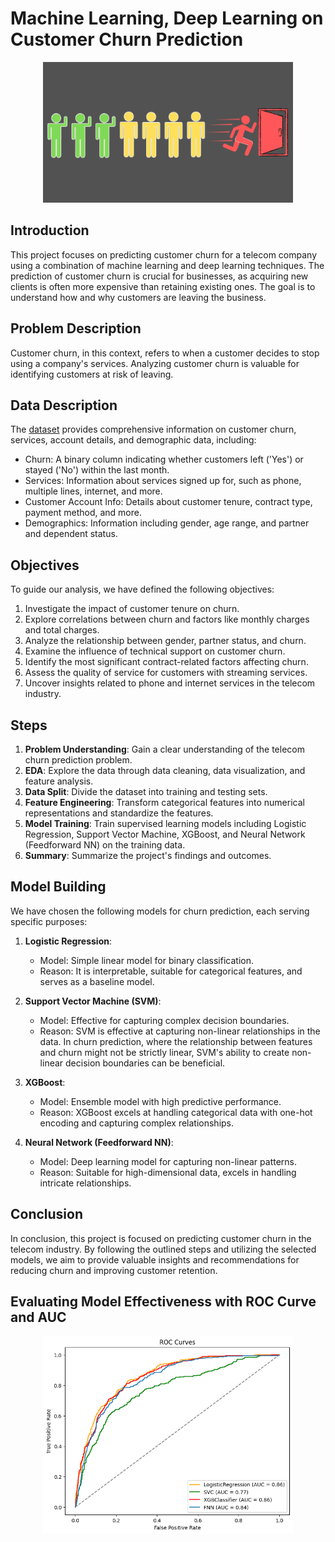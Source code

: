 # Machine Learning, Deep Learning on Customer Churn Prediction 

<p align="center">
    <img width="400" src="Userguiding-1.png" alt="Material Bread logo">
</p>

## **Introduction**
This project focuses on predicting customer churn for a telecom company using a combination of machine learning and deep learning techniques. The prediction of customer churn is crucial for businesses, as acquiring new clients is often more expensive than retaining existing ones. The goal is to understand how and why customers are leaving the business.

## **Problem Description**
Customer churn, in this context, refers to when a customer decides to stop using a company's services. Analyzing customer churn is valuable for identifying customers at risk of leaving.

## **Data Description**
The [dataset](https://www.kaggle.com/datasets/blastchar/telco-customer-churn) provides comprehensive information on customer churn, services, account details, and demographic data, including:

- Churn: A binary column indicating whether customers left ('Yes') or stayed ('No') within the last month.
- Services: Information about services signed up for, such as phone, multiple lines, internet, and more.
- Customer Account Info: Details about customer tenure, contract type, payment method, and more.
- Demographics: Information including gender, age range, and partner and dependent status.

## **Objectives**
To guide our analysis, we have defined the following objectives:

1. Investigate the impact of customer tenure on churn.
2. Explore correlations between churn and factors like monthly charges and total charges.
3. Analyze the relationship between gender, partner status, and churn.
4. Examine the influence of technical support on customer churn.
5. Identify the most significant contract-related factors affecting churn.
6. Assess the quality of service for customers with streaming services.
7. Uncover insights related to phone and internet services in the telecom industry.

## **Steps**
1. **Problem Understanding**: Gain a clear understanding of the telecom churn prediction problem.
2. **EDA**: Explore the data through data cleaning, data visualization, and feature analysis.
3. **Data Split**: Divide the dataset into training and testing sets.
4. **Feature Engineering**: Transform categorical features into numerical representations and standardize the features.
5. **Model Training**: Train supervised learning models including Logistic Regression, Support Vector Machine, XGBoost, and Neural Network (Feedforward NN) on the training data.
6. **Summary**: Summarize the project's findings and outcomes.

## **Model Building**
We have chosen the following models for churn prediction, each serving specific purposes:

1. **Logistic Regression**:
   - Model: Simple linear model for binary classification.
   - Reason: It is interpretable, suitable for categorical features, and serves as a baseline model.

2. **Support Vector Machine (SVM)**:
   - Model: Effective for capturing complex decision boundaries.
   - Reason: SVM is effective at capturing non-linear relationships in the data. In churn prediction, where the relationship between features and churn might not be strictly linear, SVM's ability to create non-linear decision boundaries can be beneficial.

3. **XGBoost**:
   - Model: Ensemble model with high predictive performance.
   - Reason: XGBoost excels at handling categorical data with one-hot encoding and capturing complex relationships.

4. **Neural Network (Feedforward NN)**:
   - Model: Deep learning model for capturing non-linear patterns.
   - Reason: Suitable for high-dimensional data, excels in handling intricate relationships.

## **Conclusion**
In conclusion, this project is focused on predicting customer churn in the telecom industry. By following the outlined steps and utilizing the selected models, we aim to provide valuable insights and recommendations for reducing churn and improving customer retention.

## **Evaluating Model Effectiveness with ROC Curve and AUC**

<p align="center">
    <img width="400" src="ROC_Curves.png" alt="Material Bread logo">  
</p>


